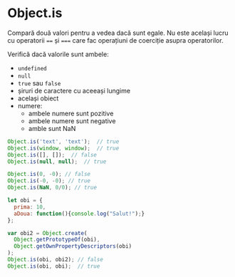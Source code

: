 # Object.is

Compară două valori pentru a vedea dacă sunt egale. Nu este același lucru cu operatorii `==` și `===` care fac operațiuni de coerciție asupra operatorilor.

Verifică dacă valorile sunt ambele:

- `undefined`
- `null`
- `true` sau `false`
- șiruri de caractere cu aceeași lungime
- același obiect
- numere:
  - ambele numere sunt pozitive
  - ambele numere sunt negative
  - amble sunt NaN

```javascript
Object.is('text', 'text');  // true
Object.is(window, window);  // true
Object.is([], []);  // false
Object.is(null, null);  // true

Object.is(0, -0); // false
Object.is(-0, -0); // true
Object.is(NaN, 0/0); // true

let obi = {
  prima: 10,
  aDoua: function(){console.log("Salut!");}
};

var obi2 = Object.create(
  Object.getPrototypeOf(obi),
  Object.getOwnPropertyDescriptors(obi)
);
Object.is(obi, obi2); // false
Object.is(obi, obi);  // true
```

